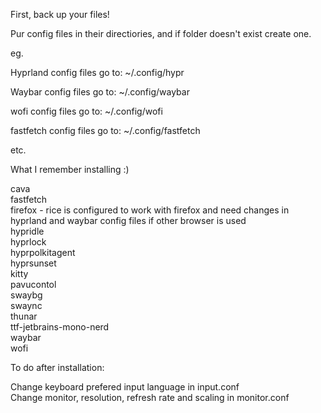 First, back up your files!

Pur config files in their directiories, and if folder doesn't exist create one.

eg.

Hyprland config files go to:
~/.config/hypr

Waybar config files go to:
~/.config/waybar

wofi config files go to:
~/.config/wofi

fastfetch config files go to:
~/.config/fastfetch

etc.

What I remember installing :)  

cava  
fastfetch  
firefox - rice is configured to work with firefox and need changes in hyprland and waybar config files if other browser is used  
hypridle  
hyprlock  
hyprpolkitagent  
hyprsunset  
kitty  
pavucontol  
swaybg  
swaync  
thunar  
ttf-jetbrains-mono-nerd  
waybar  
wofi  


To do after installation:

Change keyboard prefered input language in input.conf  
Change monitor, resolution, refresh rate and scaling in monitor.conf
